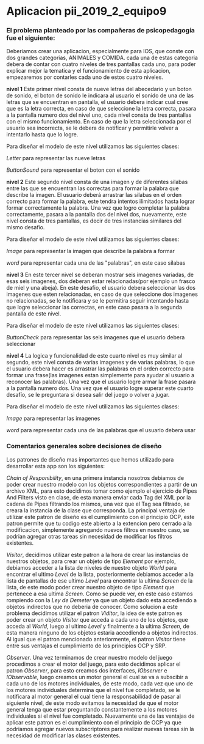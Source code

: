 # Aplicacion pii_2019_2_equipo9

### El problema planteado por las compañeras de psicopedagogía fue el siguiente:

Deberiamos crear una aplicacion, especialmente para IOS, que conste con dos grandes categorias, ANIMALES y COMIDA.
cada una de estas categoria debera de contar con cuatro niveles de tres pantallas cada uno, para poder explicar mejor la 
tematica y el funcionamiento de esta aplicacion, empezaremos por contarles cada uno de estos cuatro niveles.



**nivel 1**
Este primer nivel consta de nueve letras del abecedario y un boton de sonido, el boton de sonido le indicara al usuario el sonido de una de las letras que se encuentran en pantalla, el usuario debera indicar cual cree que es la letra correcta, en caso de que seleccione la letra correcta, pasara a la pantalla numero dos del nivel uno, cada nivel consta de tres pantallas con el mismo funcionamiento. En caso de que la letra seleccionada por el usuario sea incorrecta, se le debera de notificar y permitirle volver a intentarlo hasta que lo logre.

Para diseñar el modelo de este nivel utilizamos las siguientes clases:

*Letter* para representar las nueve letras 

*ButtonSound* para representar el boton con el sonido




**nivel 2**
Este segundo nivel consta de una imagen y de diferentes silabas entre las que se encuentran las correctas para formar la palabra que 
describe la imagen. El usuario deberá arrastrar las silabas en el orden correcto para formar la palabra, este tendra intentos ilimitados 
hasta lograr formar correctamente la palabra. Una vez que logro completar la palabra correctamente, pasara a la pantalla dos del nivel dos, nuevamente, este nivel consta de tres pantallas, es decir de tres instancias similares del mismo desafio.

Para diseñar el modelo de este nivel utilizamos las siguientes clases:

*Image* para representar la imagen que describe la palabra a formar

*word* para representar cada una de las "palabras", en este caso silabas



**nivel 3**
En este tercer nivel se deberan mostrar seis imagenes variadas, de esas seis imagenes, dos deberan estar relacionadas(por ejemplo un frasco de miel y una abeja). En este desafio, el usuario debera seleccionar las dos imagenes que esten relacionadas, en caso de que seleccione dos imagenes no relacionadas, se le notificara y se le permitira seguir intentando hasta que logre seleccionar las correctas, en este caso pasara a la segunda pantalla de este nivel.

Para diseñar el modelo de este nivel utilizamos las siguientes clases:

*ButtonCheck* para representar las seis imagenes que el usuario debera seleccionar 



**nivel 4** 
La logica y funcionalidad de este cuarto nivel es muy similar al segundo, este nivel consta de varias imagenes y de varias palabras, lo que el usuario debera hacer es arrastrar las palabras en el orden correcto para formar una frase(las imagenes estan simplemente para ayudar al usuario a reconocer las palabras). Una vez que el usuario logre armar la frase pasara a la pantalla numero dos.
Una vez que el usuario logre superar este cuarto desafío, se le preguntara si desea salir del juego o volver a jugar.

Para diseñar el modelo de este nivel utilizamos las siguientes clases:

*Image* para representar las imagenes 

*word* para representar cada una de las palabras que el usuario debera usar



### Comentarios generales sobre decisiones de diseño

Los patrones de diseño mas importantes que hemos utilizado para desarrollar esta app son los siguientes:

*Chain of Responibility*, en una primera instancia nosotros debiamos de poder crear nuestro modelo con los objetos correspondientes
a partir de un archivo XML, para esto decidimos tomar como ejemplo el ejercicio de Pipes And Filters visto en clase, de esta manera
enviar cada Tag del XML por la cadena de Pipes filtrando los mismos, una vez que el Tag sea filtrado, se creara la instancia de la clase
que corresponda. La principal ventaja de utilizar este patron de diseño es el cumplimiento con el principio OCP, este patron permite que tu codigo este abierto a la extencion pero cerrado a la modificacion, simplemente agregando nuevos filtros en nuestro caso, se podrian
agregar otras tareas sin necesidad de modificar los filtros existentes.

*Visitor*, decidimos utilizar este patron a la hora de crear las instancias de nuestros objetos, para crear un objeto de tipo *Element*
por ejemplo, debiamos acceder a la lista de niveles de nuestro objeto *World* para encontrar el ultimo *Level* de la lista,
posteriormente debiamos acceder a la lista de pantallas de ese ultimo *Level* para encontrar la ultima *Screen* de la lista, de este  modo poder crear nuestro objeto de tipo *Element* que pertenece a esa ultima *Screen*. Como se puede ver, en este caso estamos rompiendo con la *Ley de Demeter* ya que un objeto dado esta accediendo a objetos indirectos que no deberia de conocer. Como solucion a este problema decidimos utilizar el patron *Viditor*, la idea de este patron es poder crear un objeto *Visitor* que acceda a cada uno de los objetos, que acceda al *World*, luego al ultimo *Level* y finalmente a la ultima *Screen*, de esta manera ninguno de los objetos estaria accediendo a objetos indirectos. Al igual que el patron mencionado anteriormente, el patron *Visitor* tiene entre sus ventajas el cumplimiento de los principios OCP y SRP.

*Observer*. Una vez terminamos de crear nuestro modelo del juego procedimos a crear el motor del juego, para esto decidimos aplicar el patron *Observer*, para esto creamos dos interfaces, *IObserver* e *IObservable*, luego creamos un motor general el cual se va a subscibir a cada uno de los motores individuales, de este modo, cada vez que uno de los motores individuales determina que el nivel fue completado, se le notificara al motor general el cual tiene la responsabilidad de pasar al siguiente nivel, de este modo evitamos la necesidad de que el motor general tenga que estar preguntando constantemente a los motores individuales si el nivel fue completado. Nuevamente una de las ventajas de aplicar este patron es el cumplimiento con el principio de OCP ya que podriamos agregar nuevos subscriptores para realizar nuevas tareas sin la necesidad de modificar las clases existentes.







